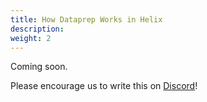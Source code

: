 ```yaml
---
title: How Dataprep Works in Helix
description:
weight: 2
---
```


Coming soon.

Please encourage us to write this on [Discord](https://discord.gg/VJftd844GE)!